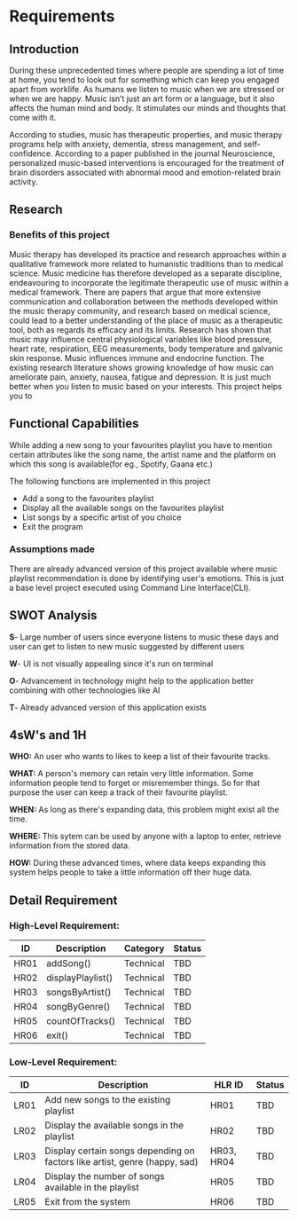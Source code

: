 # Requirements


## Introduction
 During these unprecedented times where people are spending a lot of time at home, you tend to look out for something which can keep you engaged apart from worklife. As humans we listen to music when we are stressed or when we are happy. Music isn’t just an art form or a language, but it also affects the human mind and body. It stimulates our minds and thoughts that come with it.

According to studies, music has therapeutic properties, and music therapy programs help with anxiety, dementia, stress management, and self-confidence. According to a paper published in the journal Neuroscience, personalized music-based interventions is encouraged for the treatment of brain disorders associated with abnormal mood and emotion-related brain activity.

## Research
### Benefits of this project

Music therapy has developed its practice and research approaches within a qualitative framework more related to humanistic traditions than to medical science. Music medicine has therefore developed as a separate discipline, endeavouring to incorporate the legitimate therapeutic use of music within a medical framework. There are papers that argue that more extensive communication and collaboration between the methods developed within the music therapy community, and research based on medical science, could lead to a better understanding of the place of music as a therapeutic tool, both as regards its efficacy and its limits. Research has shown that music may influence central physiological variables like blood pressure, heart rate, respiration, EEG measurements, body temperature and galvanic skin response. Music influences immune and endocrine function. The existing research literature shows growing knowledge of how music can ameliorate pain, anxiety, nausea, fatigue and depression. It is just much better when you listen to music based on your interests. This project helps you to 

## Functional Capabilities

While adding a new song to your favourites playlist you have to mention certain attributes like the song name, the artist name and the platform on which this song is available(for eg., Spotify, Gaana etc.) 

The following functions are implemented in this project
- Add a song to the favourites playlist
- Display all the available songs on the favourites playlist
- List songs by a specific artist of you choice
- Exit the program

### Assumptions made
There are already advanced version of this project available where music playlist recommendation is done by identifying user's emotions. This is just a base level project executed using Command Line Interface(CLI).

## SWOT Analysis

**S**- Large number of users since everyone listens to music these days and user can get to listen to new music suggested by different users

**W**- UI is not visually appealing since it's run on terminal

**O**- Advancement in technology might help to the application better combining with other technologies like AI

**T**- Already advanced version of this application exists

## 4sW's and 1H

**WHO:**
An user who wants to likes to keep a list of their favourite tracks.

**WHAT:**
A person's memory can retain very little information. Some information people tend to forget or misremember things. So for that purpose the user can keep a track of their favourite playlist.

**WHEN:**
As long as there's expanding data, this problem might exist all the time.

**WHERE:**
This sytem can be used by anyone with a laptop to enter, retrieve information from the stored data.

**HOW:**
During these advanced times, where data keeps expanding this system helps people to take a little information off their huge data.

 
## Detail Requirement

### High-Level Requirement:

| ID | Description | Category | Status |
| ----- | ----------------  | ------ | ------- |
| HR01 | addSong()  | Technical | TBD |
| HR02 | displayPlaylist() | Technical | TBD |
| HR03 | songsByArtist() | Technical | TBD |
| HR04 | songByGenre() | Technical | TBD |
| HR05 | countOfTracks() | Technical | TBD |
| HR06 | exit() | Technical | TBD |

### Low-Level Requirement:

| ID | Description | HLR ID | Status |
| ----- | ----------------  | ------ | ------- |
| LR01 | Add new songs to the existing playlist | HR01 | TBD |
| LR02 | Display the available songs in the playlist | HR02 | TBD |
| LR03 | Display certain songs depending on factors like artist, genre (happy, sad) | HR03, HR04 | TBD |
| LR04 | Display the number of songs available in the playlist | HR05 | TBD |
| LR05 | Exit from the system | HR06 | TBD |


